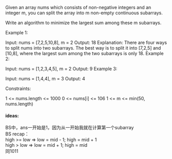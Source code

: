 Given an array nums which consists of non-negative integers and an integer m, you can split the array into m non-empty continuous subarrays.

Write an algorithm to minimize the largest sum among these m subarrays.

 

Example 1:

Input: nums = [7,2,5,10,8], m = 2
Output: 18
Explanation:
There are four ways to split nums into two subarrays.
The best way is to split it into [7,2,5] and [10,8],
where the largest sum among the two subarrays is only 18.
Example 2:

Input: nums = [1,2,3,4,5], m = 2
Output: 9
Example 3:

Input: nums = [1,4,4], m = 3
Output: 4
 

Constraints:

1 <= nums.length <= 1000
0 <= nums[i] <= 106
1 <= m <= min(50, nums.length)

#### ideas:
BS中，ans一开始是1，因为从一开始我就在计算第一个subarray\
BS recap：\
high >= low => low = mid - 1; high = mid + 1\
high > low => low = mid + 1; high = mid\
同1011

